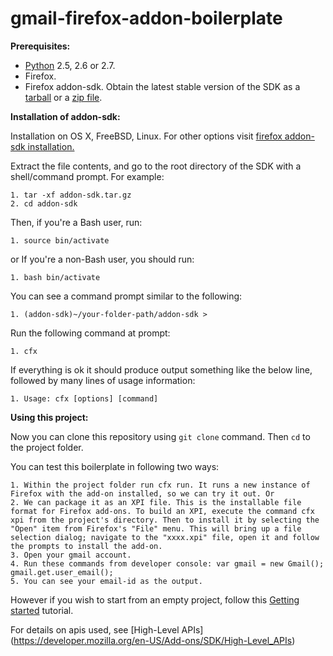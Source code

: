 # gmail-firefox-addon-boilerplate
**Prerequisites:**
* [Python](http://www.python.org/) 2.5, 2.6 or 2.7.
* Firefox.
* Firefox addon-sdk. Obtain the latest stable version of the SDK as a [tarball](https://ftp.mozilla.org/pub/mozilla.org/labs/jetpack/jetpack-sdk-latest.tar.gz) or a [zip file](https://ftp.mozilla.org/pub/mozilla.org/labs/jetpack/jetpack-sdk-latest.zip).

**Installation of addon-sdk:**

Installation on OS X, FreeBSD, Linux. For other options visit [firefox addon-sdk installation.](https://developer.mozilla.org/en-US/Add-ons/SDK/Tutorials/Installation)

Extract the file contents, and go to the root directory of the SDK with a shell/command prompt. 
For example:
```
1. tar -xf addon-sdk.tar.gz
2. cd addon-sdk
```
Then, if you're a Bash user, run:

```1. source bin/activate``` 

or If you're a non-Bash user, you should run: 

```1. bash bin/activate```

You can see a command prompt similar to the following:

```1. (addon-sdk)~/your-folder-path/addon-sdk >```

Run the following command at prompt:

```1. cfx```

If everything is ok it should produce output something like the below line, followed by many lines of usage information:

```1. Usage: cfx [options] [command]```

**Using this project:**

Now you can clone this repository using ```git clone``` command. Then ```cd``` to the project folder.

You can test this boilerplate in following two ways:
```
1. Within the project folder run cfx run. It runs a new instance of Firefox with the add-on installed, so we can try it out. Or
2. We can package it as an XPI file. This is the installable file format for Firefox add-ons. To build an XPI, execute the command cfx xpi from the project's directory. Then to install it by selecting the "Open" item from Firefox's "File" menu. This will bring up a file selection dialog; navigate to the "xxxx.xpi" file, open it and follow the prompts to install the add-on.
3. Open your gmail account.
4. Run these commands from developer console: var gmail = new Gmail(); gmail.get.user_email();
5. You can see your email-id as the output.
```
However if you wish to start from an empty project, follow this [Getting started](https://developer.mozilla.org/en-US/Add-ons/SDK/Tutorials/Getting_started) tutorial.

For details on apis used, see [High-Level APIs] (https://developer.mozilla.org/en-US/Add-ons/SDK/High-Level_APIs)
